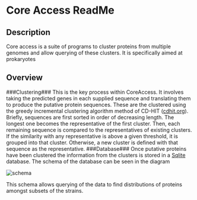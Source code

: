 Core Access ReadMe
==================

Description
-----------
Core access is a suite of programs to cluster proteins from multiple genomes and allow querying of these clusters. It is specifically aimed at prokaryotes

Overview
--------
###Clustering###
This is the key process within CoreAccess. It involves taking the predicted genes in each supplied sequence and translating them to produce the putative protein sequences. These are the clustered using the greedy incremental clustering algorithm method of CD-HIT ([cdhit.org](http://cd-hit.org)). Briefly, sequences are first sorted in order of decreasing length. The longest one becomes the representative of the first cluster. Then, each remaining sequence is compared to the representatives of existing clusters. If the similarity with any representative is above a given threshold, it is grouped into that cluster. Otherwise, a new cluster is defined with that sequence as the representative.
###Database###
Once putative proteins have been clustered the information from the clusters is stored in a [Sqlite](http://www.sqlite.org) database. The schema of the database can be seen in the diagram

 ![schema](core-access/raw/master/Schema.png)

This schema allows querying of the data to find distributions of proteins amongst subsets of the strains.

